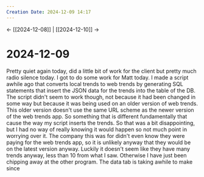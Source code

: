```yaml
---
Creation Date: 2024-12-09 14:17
---
```


<- [[2024-12-08]] | [[2024-12-10]]  ->

# 2024-12-09
Pretty quiet again today, did a little bit of work for the client but pretty much radio silence today. I got to do some work for Matt today. I made a script awhile ago that converts local trends to web trends by generating SQL statements that insert the JSON data for the trends into the table of the DB. The script didn't seem to work though, not because it had been changed in some way but because it was being used on an older version of web trends. This older version doesn't use the same URL scheme as the newer version of the web trends app. So something that is different fundamentally that cause the way my script inserts the trends. So that was a bit disappointing, but I had no way of really knowing it would happen so not much point in worrying over it. The company this was for didn't even know they were paying for the web trends app, so it is unlikely anyway that they would be on the latest version anyway. Luckily it doesn't seem like they have many trends anyway, less than 10 from what I saw. Otherwise I have just been chipping away at the other program. The data tab is taking awhile to make since 